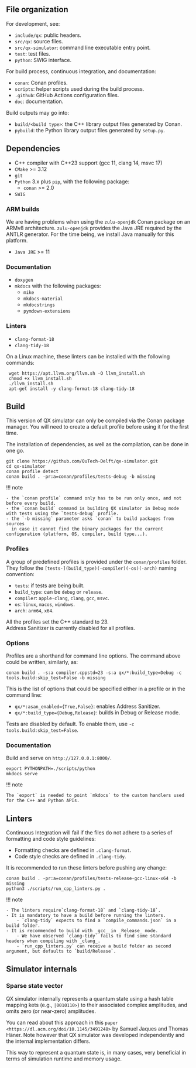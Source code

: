 ## File organization

For development, see:

- `include/qx`: public headers.
- `src/qx`: source files.
- `src/qx-simulator`: command line executable entry point.
- `test`: test files.
- `python`: SWIG interface.

For build process, continuous integration, and documentation:

- `conan`: Conan profiles.
- `scripts`: helper scripts used during the build process.
- `.github`: GitHub Actions configuration files.
- `doc`: documentation.

Build outputs may go into:

- `build/<build type>`: the C++ library output files generated by Conan.
- `pybuild`: the Python library output files generated by `setup.py`.

## Dependencies

- C++ compiler with C++23 support (gcc 11, clang 14, msvc 17)
- `CMake` >= 3.12
- `git`
- `Python` 3.x plus `pip`, with the following package:
    - `conan` >= 2.0
- `SWIG`

### ARM builds

We are having problems when using the `zulu-openjdk` Conan package on an ARMv8 architecture.
`zulu-openjdk` provides the Java JRE required by the ANTLR generator.
For the time being, we install Java manually for this platform.

- `Java JRE` >= 11

### Documentation

- `doxygen`
- `mkdocs` with the following packages:
    - `mike`
    - `mkdocs-material`
    - `mkdocstrings`
    - `pymdown-extensions`

### Linters

- `clang-format-18`
- `clang-tidy-18`

On a Linux machine, these linters can be installed with the following commands:

```shell
 wget https://apt.llvm.org/llvm.sh -O llvm_install.sh
 chmod +x llvm_install.sh
 ./llvm_install.sh
 apt-get install -y clang-format-18 clang-tidy-18
```

## Build

This version of QX simulator can only be compiled via the Conan package manager.
You will need to create a default profile before using it for the first time.

The installation of dependencies, as well as the compilation, can be done in one go.

```shell
git clone https://github.com/QuTech-Delft/qx-simulator.git
cd qx-simulator
conan profile detect
conan build . -pr:a=conan/profiles/tests-debug -b missing
```

!!! note

    - the `conan profile` command only has to be run only once, and not before every build.
    - the `conan build` command is building QX simulator in Debug mode with tests using the `tests-debug` profile.
    - the `-b missing` parameter asks `conan` to build packages from sources
      in case it cannot find the binary packages for the current configuration (platform, OS, compiler, build type...).

### Profiles

A group of predefined profiles is provided under the `conan/profiles` folder.  
They follow the `[tests-](build_type)(-compiler)(-os)(-arch)` naming convention:

- `tests`: if tests are being built.
- `build_type`: can be `debug` or `release`.
- `compiler`: `apple-clang`, `clang`, `gcc`, `msvc`.
- `os`: `linux`, `macos`, `windows`.
- `arch`: `arm64`, `x64`.

All the profiles set the C++ standard to 23.  
Address Sanitizer is currently disabled for all profiles.

### Options

Profiles are a shorthand for command line options. The command above could be written, similarly, as:

```shell
conan build . -s:a compiler.cppstd=23 -s:a qx/*:build_type=Debug -c tools.build:skip_test=False -b missing
```

This is the list of options that could be specified either in a profile or in the command line:

- `qx/*:asan_enabled={True,False}`: enables Address Sanitizer.
- `qx/*:build_type={Debug,Release}`: builds in Debug or Release mode.

Tests are disabled by default. To enable them, use `-c tools.build:skip_test=False`.

### Documentation

Build and serve on `http://127.0.0.1:8000/`.

```shell
export PYTHONPATH=./scripts/python
mkdocs serve
```

!!! note

    The `export` is needed to point `mkdocs` to the custom handlers used for the C++ and Python APIs.

## Linters

Continuous Integration will fail if the files do not adhere to a series of formatting and code style guidelines:

- Formatting checks are defined in `.clang-format`.
- Code style checks are defined in `.clang-tidy`.

It is recommended to run these linters before pushing any change:

```shell
conan build . -pr:a=conan/profiles/tests-release-gcc-linux-x64 -b missing
python3 ./scripts/run_cpp_linters.py .
```

!!! note

    - The linters require`clang-format-18` and `clang-tidy-18`. 
    - It is mandatory to have a build before running the linters.
        - `clang-tidy` expects to find a `compile_commands.json` in a build folder.
    - It is recommended to build with _gcc_ in _Release_ mode.
        - We have observed `clang-tidy` fails to find some standard headers when compiling with _clang_.
        - `run_cpp_linters.py` can receive a build folder as second argument, but defaults to `build/Release`.

## Simulator internals

### Sparse state vector

QX simulator internally represents a quantum state using a hash table
mapping kets (e.g., `|0010110>`) to their associated complex amplitudes,
and omits zero (or near-zero) amplitudes.

You can read about this approach in this `paper <https://dl.acm.org/doi/10.1145/3491248>`
by Samuel Jaques and Thomas Häner.
Note however that QX simulator was developed independently and the internal implementation differs.

This way to represent a quantum state is, in many cases, very beneficial
in terms of simulation runtime and memory usage.
